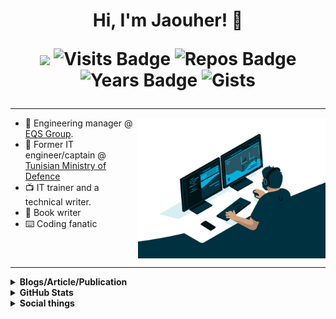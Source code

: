 <h1 align="center">Hi, I'm Jaouher! 👋

![](https://komarev.com/ghpvc/?username=JaouherK&color=red&style=flat)
![Visits Badge](https://badges.pufler.dev/visits/JaouherK/JaouherK/?color=red)
![Repos Badge](https://badges.pufler.dev/repos/JaouherK/?color=red)
![Years Badge](https://badges.pufler.dev/years/JaouherK/?color=red)
![Gists](https://badges.pufler.dev/gists/JaouherK/?color=red)
</h1>

---

<img align="right" alt="GIF" src="https://github.com/JaouherK/JaouherK/blob/main/assets/code.gif?raw=true" width="300px"/> 

- :tophat: Engineering manager @ [EQS Group](https://www.eqs.com/). 
- :walking: Former IT engineer/captain @ [Tunisian Ministry of Defence](http://www.defense.tn/)
- :tv: IT trainer and a technical writer. 
- :book: Book writer
- :keyboard: Coding fanatic

<div style="clear: both"></div>

----
<details>	
  <summary><b>Blogs/Article/Publication</b></summary><br>

[![](https://img.shields.io/badge/Packtpub-Instant_HTML5_Fonts_and_Typography-%231DBF73.svg?&style=flat&logoColor=white)](https://www.packtpub.com/web-development/instant-html5-fonts-and-typography-instant)
</details>

<details>	
  <summary><b>GitHub Stats</b></summary>

![Github stats](https://github-readme-stats.vercel.app/api?username=JaouherK&theme=highcontrast&show_icons=true&count_private=true)
<img align="center" src="https://github-readme-streak-stats.herokuapp.com/?user=JaouherK&theme=dark&currStreakNumber=EB6F92&background=1f1d2e&border=FAF4ED&ring=F5C076&fire=EA9A97&currStreakLabel=9CCFD8" alt="streak"/>

Some Advance Stats about my GitHub Profile - https://gitstats.me/JaouherK<br>

My 2021 GitHub Skyline                    - https://skyline.github.com/JaouherK/2021

</details>

<details>	
  <summary><b>Social things</b></summary><br>
<div align="center">

[![badge](https://img.shields.io/endpoint?url=https://gist.githubusercontent.com/JaouherK/6d822e9f95fc46ea30d82bb8e0fc588c/raw/52a2c7f5d2bd5ef43e018f61ccd9f625bd337d5d/profileLinkedin.json)](https://www.linkedin.com/in/jaouher-kharrat/?locale=en_US)
[![badge](https://img.shields.io/endpoint?url=https://gist.githubusercontent.com/JaouherK/6d822e9f95fc46ea30d82bb8e0fc588c/raw/95ccdc3a476cf880bfd3751733e99a25026aa91a/profileTwitter.json)](https://twitter.com/ShinigamiGood)
[![badge](https://img.shields.io/endpoint?url=https://gist.githubusercontent.com/JaouherK/6d822e9f95fc46ea30d82bb8e0fc588c/raw/39da560a77269cfd4f98617755dcbca980f40c51/profileQuora.json)](https://www.quora.com/profile/Jackie-857)

[![badge](https://img.shields.io/endpoint?url=https://gist.githubusercontent.com/rudrabarad/9c69be885f4bb6e55765ab00781ac64a/raw/rb-spotify.json)](https://open.spotify.com/playlist/5Q1GNGC7oWX3nbaGwNYSqv?si=8NwSlkEeSACzj-GZzSfbug)
[![badge](https://img.shields.io/endpoint?url=https://gist.githubusercontent.com/JaouherK/6d822e9f95fc46ea30d82bb8e0fc588c/raw/e66ffc768fd7033a81ea157d8cd5ee6bea196af6/profileGithub.json)](https://github.com/JaouherK)
<a href="https://github.com/JaouherK/JaouherK/issues/new"><img src="https://img.shields.io/badge/Query-Ask_Me_Anything-1DA1F2"/></a>

</div>  
</details>
